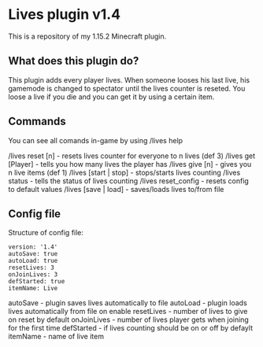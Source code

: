 **Lives plugin v1.4**
=================

This is a repository of my 1.15.2 Minecraft plugin.


## What does this plugin do? ##
This plugin adds every player lives. When someone looses his last live, his gamemode is changed to spectator until the lives counter is reseted. You loose a live if you die and you can get it by using a certain item.

## Commands ##
You can see all comands in-game by using /lives help

/lives reset [n] - resets lives counter for everyone to n lives (def 3)
/lives get [Player] - tells you how many lives the player has
/lives give [n] - gives you n live items (def 1)
/lives [start | stop] - stops/starts lives counting
/lives status - tells the status of lives counting
/lives reset_config - resets config to default values
/lives [save | load] - saves/loads lives to/from file

## Config file ##
Structure of config file:

    version: '1.4'
    autoSave: true
    autoLoad: true
    resetLives: 3
    onJoinLives: 3
    defStarted: true
    itemName: Live

autoSave - plugin saves lives automatically to file
autoLoad - plugin loads lives automatically from file on enable
resetLives - number of lives to give on reset by default
onJoinLives - number of lives player gets when joining for the first time
defStarted - if lives counting should be on or off by defaylt
itemName - name of live item